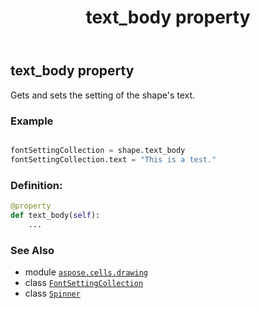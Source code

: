 ﻿---
title: text_body property
second_title: Aspose.Cells for Python via .NET API References
description: 
type: docs
weight: 1000
url: /aspose.cells.drawing/spinner/text_body/
is_root: false
---

## text_body property


Gets and sets the setting of the shape's text.

### Example 


```python

fontSettingCollection = shape.text_body
fontSettingCollection.text = "This is a test."

```
### Definition:
```python
@property
def text_body(self):
    ...
```

### See Also
* module [`aspose.cells.drawing`](../../)
* class [`FontSettingCollection`](/cells/python-net/aspose.cells.drawing.texts/fontsettingcollection)
* class [`Spinner`](/cells/python-net/aspose.cells.drawing/spinner)

